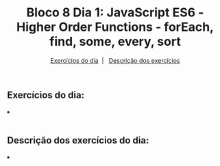 <h1 align="center">Bloco 8 Dia 1: JavaScript ES6 - Higher Order Functions - forEach, find, some, every, sort </h1>

<p align="center">
  <a href="#exercicio">Exercícios do dia</a>&nbsp;&nbsp;|&nbsp;&nbsp;
  <a href="#descricao">Descrição dos exercícios</a>
</p>

</br>
<h2 id="exercicio">Exercícios do dia:</h2>

<li><a href="#"> </a></li>
</br>
<h2 id="descricao">Descrição dos exercícios do dia:</h2>

<li id=""><a href=""> </a></li>
<p> </p>